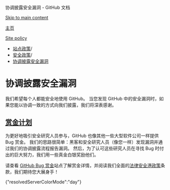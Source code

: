 协调披露安全漏洞 - GitHub 文档

[Skip to main content](#main-content)

[主页](/zh)

[Site policy](/zh/site-policy)

* [站点政策](/zh/site-policy)/
* [安全政策](/zh/site-policy/security-policies)/
* [协调披露安全漏洞](/zh/site-policy/security-policies/coordinated-disclosure-of-security-vulnerabilities)

协调披露安全漏洞
==========

我们希望每个人都能安全地使用 GitHub。 当您发现 GitHub 中的安全漏洞时，如果您能以协调一致的方式向我们披露，我们将深表感谢。

[赏金计划](#bounty-program)
----------

为更好地吸引安全研究人员参与，GitHub 也像其他一些大型软件公司一样提供 Bug 赏金。 我们的思路很简单：黑客和安全研究人员（像您一样）发现漏洞并通过我们的协调披露流程报告漏洞。 然后，为了认可这些研究人员在寻找 Bug 时付出的巨大努力，我们用一些真金白银奖励他们。

请查看 [GitHub Bug 赏金](https://bounty.github.com)站点了解赏金详情，并阅读我们全面的[法律安全港政策](/zh/site-policy/security-policies/github-bug-bounty-program-legal-safe-harbor)条款，我们期待您大展身手！

{"resolvedServerColorMode":"day"}
